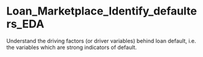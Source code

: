 # Loan_Marketplace_Identify_defaulters_EDA
Understand the driving factors (or driver variables) behind loan default, i.e. the variables which are strong indicators of default.

